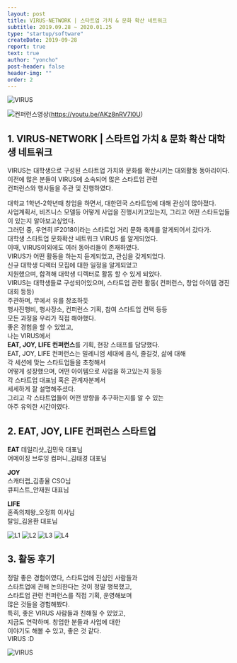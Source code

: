 ```yaml
---
layout: post
title: VIRUS-NETWORK | 스타트업 가치 & 문화 확산 네트워크
subtitle: 2019.09.28 ~ 2020.01.25
type: "startup/software"
createDate: 2019-09-28
report: true
text: true
author: "yoncho"
post-header: false
header-img: ""
order: 2
---
```


![VIRUS](https://user-images.githubusercontent.com/44021629/123779698-68252880-d90d-11eb-8a39-2e8d60f017b0.jpg)


![컨퍼런스영상](https://youtu.be/AKz8nRV7l0U)(https://youtu.be/AKz8nRV7l0U)

## 1. VIRUS-NETWORK | 스타트업 가치 & 문화 확산 대학생 네트워크
VIRUS는 대학생으로 구성된 스타트업 가치와 문화를 확산시키는 대외활동 동아리이다.  
이전에 많은 분들이 VIRUS에 소속되어 많은 스타트업 관련  
컨퍼런스와 행사들을 주관 및 진행하였다.   
  
대학교 1학년-2학년때 창업을 하면서, 대한민국 스타트업에 대해 관심이 많아졌다.  
사업계획서, 비즈니스 모델등 어떻게 사업을 진행시키고있는지, 그리고 어떤 스타트업들이 있는지 알아보고싶었다.  
그러던 중, 우연히 IF2018이라는 스타트업 거리 문화 축제를 알게되어서 갔다가.  
대학생 스타트업 문화확산 네트워크 VIRUS 를 알게되었다.  
이때, VIRUS이외에도 여러 동아리들이 존재하였다.  
VIRUS가 어떤 활동을 하는지 듣게되었고, 관심을 갖게되었다.  
신규 대학생 디렉터 모집에 대한 일정을 알게되었고  
지원했으며, 합격해 대학생 디렉터로 활동 할 수 있게 되었다.  
VIRUS는 대학생들로 구성되어있으며, 스타트업 관련 활동( 컨퍼런스, 창업 아이템 경진대회 등등)  
주관하며, 무에서 유를 창조하듯  
행사진행비, 행사장소, 컨퍼런스 기획, 참여 스타트업 컨택 등등  
모든 과정을 우리가 직접 해야했다.  
좋은 경험을 할 수 있었고,  
나는 VIRUS에서  
**EAT, JOY, LIFE 컨퍼런스**를 기획, 현장 스태프를 담당했다.  
EAT, JOY, LIFE 컨퍼런스는 밀레니엄 세대에 음식, 즐길것, 삶에 대해  
각 세션에 맞는 스타트업들을 초청해서  
어떻게 성장했으며, 어떤 아이템으로 사업을 하고있는지 등등  
각 스타트업 대표님 혹은 관계자분께서  
세세하게 잘 설명해주셨다.  
그리고 각 스타트업들이 어떤 방향을 추구하는지를 알 수 있는  
아주 유익한 시간이였다.  

## 2. EAT, JOY, LIFE 컨퍼런스 스타트업
**EAT**
데일리샷_김민욱 대표님  
어메이징 브루잉 컴퍼니_김태경 대표님  

**JOY**  
스캐터랩_김종율 CSO님  
큐피스트_안재원 대표님  

**LIFE**  
혼족의제왕_오정희 이사님  
탈잉_김윤환 대표님  


![L1](https://user-images.githubusercontent.com/44021629/123943769-6e7fd700-d9d7-11eb-8ed0-35ab3dc17f90.jpg)
![L2](https://user-images.githubusercontent.com/44021629/123943777-70499a80-d9d7-11eb-9361-841370c2c7d7.jpg)
![L3](https://user-images.githubusercontent.com/44021629/123943783-70e23100-d9d7-11eb-89a9-4b0f7f6d3332.jpg)
![L4](https://user-images.githubusercontent.com/44021629/123943788-72abf480-d9d7-11eb-9e28-33896af46e9a.jpg)



## 3. 활동 후기
정말 좋은 경험이였다, 스타트업에 진심인 사람들과  
스타트업에 관해 논의한다는 것이 정말 행복했고,  
스타트업 관련 컨퍼런스를 직접 기획, 운영해보며  
많은 것들을 경험해봤다.  
특히, 좋은 VIRUS 사람들과 친해질 수 있었고,  
지금도 연락하며. 창업한 분들과 사업에 대한  
이야기도 해볼 수 있고, 좋은 것 같다.  
VIRUS :D  

![VIRUS](https://user-images.githubusercontent.com/44021629/123779698-68252880-d90d-11eb-8a39-2e8d60f017b0.jpg)